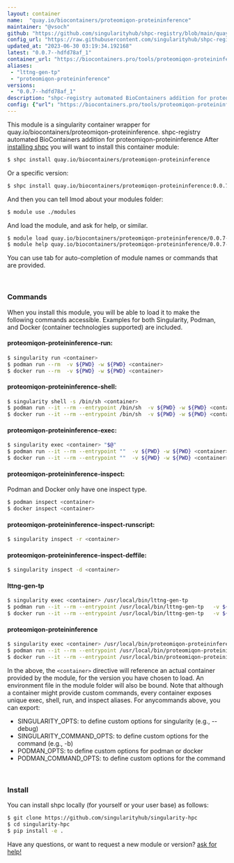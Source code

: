 ```yaml
---
layout: container
name:  "quay.io/biocontainers/proteomiqon-proteininference"
maintainer: "@vsoch"
github: "https://github.com/singularityhub/shpc-registry/blob/main/quay.io/biocontainers/proteomiqon-proteininference/container.yaml"
config_url: "https://raw.githubusercontent.com/singularityhub/shpc-registry/main/quay.io/biocontainers/proteomiqon-proteininference/container.yaml"
updated_at: "2023-06-30 03:19:34.192168"
latest: "0.0.7--hdfd78af_1"
container_url: "https://biocontainers.pro/tools/proteomiqon-proteininference"
aliases:
 - "lttng-gen-tp"
 - "proteomiqon-proteininference"
versions:
 - "0.0.7--hdfd78af_1"
description: "shpc-registry automated BioContainers addition for proteomiqon-proteininference"
config: {"url": "https://biocontainers.pro/tools/proteomiqon-proteininference", "maintainer": "@vsoch", "description": "shpc-registry automated BioContainers addition for proteomiqon-proteininference", "latest": {"0.0.7--hdfd78af_1": "sha256:6f312fa59f1067ae71049e2f1bb6ea89a47267419b282477ea5623b0a4df2f04"}, "tags": {"0.0.7--hdfd78af_1": "sha256:6f312fa59f1067ae71049e2f1bb6ea89a47267419b282477ea5623b0a4df2f04"}, "docker": "quay.io/biocontainers/proteomiqon-proteininference", "aliases": {"lttng-gen-tp": "/usr/local/bin/lttng-gen-tp", "proteomiqon-proteininference": "/usr/local/bin/proteomiqon-proteininference"}}
---
```


This module is a singularity container wrapper for quay.io/biocontainers/proteomiqon-proteininference.
shpc-registry automated BioContainers addition for proteomiqon-proteininference
After [installing shpc](#install) you will want to install this container module:


```bash
$ shpc install quay.io/biocontainers/proteomiqon-proteininference
```

Or a specific version:

```bash
$ shpc install quay.io/biocontainers/proteomiqon-proteininference:0.0.7--hdfd78af_1
```

And then you can tell lmod about your modules folder:

```bash
$ module use ./modules
```

And load the module, and ask for help, or similar.

```bash
$ module load quay.io/biocontainers/proteomiqon-proteininference/0.0.7--hdfd78af_1
$ module help quay.io/biocontainers/proteomiqon-proteininference/0.0.7--hdfd78af_1
```

You can use tab for auto-completion of module names or commands that are provided.

<br>

### Commands

When you install this module, you will be able to load it to make the following commands accessible.
Examples for both Singularity, Podman, and Docker (container technologies supported) are included.

#### proteomiqon-proteininference-run:

```bash
$ singularity run <container>
$ podman run --rm  -v ${PWD} -w ${PWD} <container>
$ docker run --rm  -v ${PWD} -w ${PWD} <container>
```

#### proteomiqon-proteininference-shell:

```bash
$ singularity shell -s /bin/sh <container>
$ podman run --it --rm --entrypoint /bin/sh  -v ${PWD} -w ${PWD} <container>
$ docker run --it --rm --entrypoint /bin/sh  -v ${PWD} -w ${PWD} <container>
```

#### proteomiqon-proteininference-exec:

```bash
$ singularity exec <container> "$@"
$ podman run --it --rm --entrypoint ""  -v ${PWD} -w ${PWD} <container> "$@"
$ docker run --it --rm --entrypoint ""  -v ${PWD} -w ${PWD} <container> "$@"
```

#### proteomiqon-proteininference-inspect:

Podman and Docker only have one inspect type.

```bash
$ podman inspect <container>
$ docker inspect <container>
```

#### proteomiqon-proteininference-inspect-runscript:

```bash
$ singularity inspect -r <container>
```

#### proteomiqon-proteininference-inspect-deffile:

```bash
$ singularity inspect -d <container>
```


#### lttng-gen-tp

```bash
$ singularity exec <container> /usr/local/bin/lttng-gen-tp
$ podman run --it --rm --entrypoint /usr/local/bin/lttng-gen-tp   -v ${PWD} -w ${PWD} <container> -c " $@"
$ docker run --it --rm --entrypoint /usr/local/bin/lttng-gen-tp   -v ${PWD} -w ${PWD} <container> -c " $@"
```


#### proteomiqon-proteininference

```bash
$ singularity exec <container> /usr/local/bin/proteomiqon-proteininference
$ podman run --it --rm --entrypoint /usr/local/bin/proteomiqon-proteininference   -v ${PWD} -w ${PWD} <container> -c " $@"
$ docker run --it --rm --entrypoint /usr/local/bin/proteomiqon-proteininference   -v ${PWD} -w ${PWD} <container> -c " $@"
```



In the above, the `<container>` directive will reference an actual container provided
by the module, for the version you have chosen to load. An environment file in the
module folder will also be bound. Note that although a container
might provide custom commands, every container exposes unique exec, shell, run, and
inspect aliases. For anycommands above, you can export:

 - SINGULARITY_OPTS: to define custom options for singularity (e.g., --debug)
 - SINGULARITY_COMMAND_OPTS: to define custom options for the command (e.g., -b)
 - PODMAN_OPTS: to define custom options for podman or docker
 - PODMAN_COMMAND_OPTS: to define custom options for the command

<br>

### Install

You can install shpc locally (for yourself or your user base) as follows:

```bash
$ git clone https://github.com/singularityhub/singularity-hpc
$ cd singularity-hpc
$ pip install -e .
```

Have any questions, or want to request a new module or version? [ask for help!](https://github.com/singularityhub/singularity-hpc/issues)